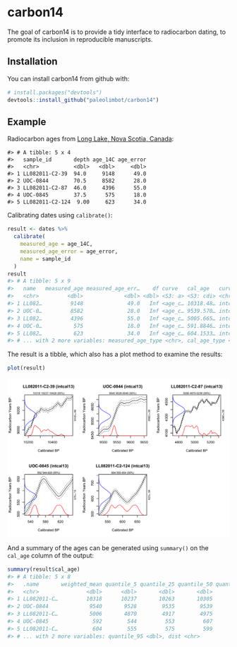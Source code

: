 
<!-- README.md is generated from README.Rmd. Please edit that file -->
carbon14
========

The goal of carbon14 is to provide a tidy interface to radiocarbon dating, to promote its inclusion in reproducible manuscripts.

Installation
------------

You can install carbon14 from github with:

``` r
# install.packages("devtools")
devtools::install_github("paleolimbot/carbon14")
```

Example
-------

Radiocarbon ages from [Long Lake, Nova Scotia, Canada](http://www.facetsjournal.com/doi/10.1139/facets-2017-0004):

    #> # A tibble: 5 x 4
    #>   sample_id       depth age_14C age_error
    #>   <chr>           <dbl>   <dbl>     <dbl>
    #> 1 LL082011-C2-39  94.0     9148      49.0
    #> 2 UOC-0844        70.5     8582      28.0
    #> 3 LL082011-C2-87  46.0     4396      55.0
    #> 4 UOC-0845        37.5      575      18.0
    #> 5 LL082011-C2-124  9.00     623      34.0

Calibrating dates using `calibrate()`:

``` r
result <- dates %>%
  calibrate(
    measured_age = age_14C, 
    measured_age_error = age_error,
    name = sample_id
  )
result
#> # A tibble: 5 x 9
#>   name   measured_age measured_age_err…    df curve   cal_age   curve_name
#>   <chr>         <dbl>             <dbl> <dbl> <S3: a> <S3: cdi> <chr>     
#> 1 LL082…         9148              49.0   Inf <age_c… 10318.48… intcal13  
#> 2 UOC-0…         8582              28.0   Inf <age_c… 9539.570… intcal13  
#> 3 LL082…         4396              55.0   Inf <age_c… 5005.665… intcal13  
#> 4 UOC-0…          575              18.0   Inf <age_c… 591.8846… intcal13  
#> 5 LL082…          623              34.0   Inf <age_c… 604.1533… intcal13  
#> # ... with 2 more variables: measured_age_type <chr>, cal_age_type <chr>
```

The result is a tibble, which also has a plot method to examine the results:

``` r
plot(result)
```

![](README-plot_long_lake-1.png)

And a summary of the ages can be generated using `summary()` on the `cal_age` column of the output:

``` r
summary(result$cal_age)
#> # A tibble: 5 x 8
#>   .name       weighted_mean quantile_5 quantile_25 quantile_50 quantile_75
#>   <chr>               <dbl>      <dbl>       <dbl>       <dbl>       <dbl>
#> 1 LL082011-C…         10318      10237       10263       10305       10362
#> 2 UOC-0844             9540       9528        9535        9539        9543
#> 3 LL082011-C…          5006       4870        4917        4975        5040
#> 4 UOC-0845              592        544         553         607         618
#> 5 LL082011-C…           604        555         575         599         635
#> # ... with 2 more variables: quantile_95 <dbl>, dist <chr>
```
